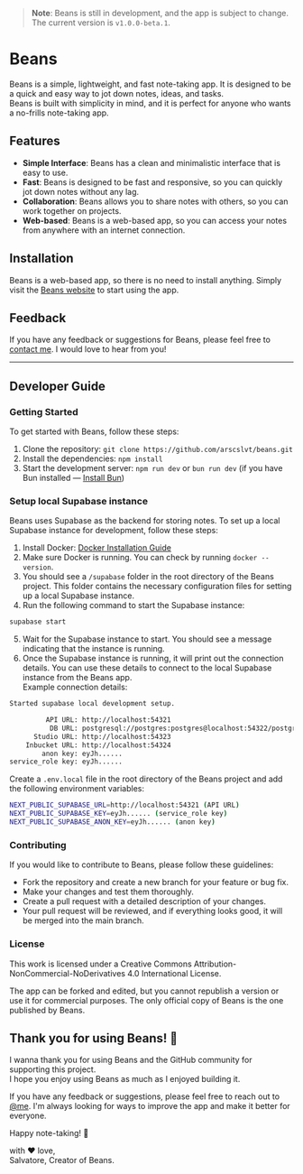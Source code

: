 > **Note**: Beans is still in development, and the app is subject to change. The current version is `v1.0.0-beta.1`.

# Beans

Beans is a simple, lightweight, and fast note-taking app. It is designed to be a quick and easy way to jot down notes, ideas, and tasks. \
Beans is built with simplicity in mind, and it is perfect for anyone who wants a no-frills note-taking app.

## Features

- **Simple Interface**: Beans has a clean and minimalistic interface that is easy to use.
- **Fast**: Beans is designed to be fast and responsive, so you can quickly jot down notes without any lag.
- **Collaboration**: Beans allows you to share notes with others, so you can work together on projects.
- **Web-based**: Beans is a web-based app, so you can access your notes from anywhere with an internet connection.

## Installation

Beans is a web-based app, so there is no need to install anything. Simply visit the [Beans website](https://beans.salvatorearesco.com) to start using the app.

## Feedback

If you have any feedback or suggestions for Beans, please feel free to [contact me](mailto:salvatorearesco.work@gmail.com). I would love to hear from you!

---

## Developer Guide

### Getting Started

To get started with Beans, follow these steps:

1. Clone the repository: `git clone https://github.com/arscslvt/beans.git`
2. Install the dependencies: `npm install`
3. Start the development server: `npm run dev` or `bun run dev` (if you have Bun installed — [Install Bun](https://bun.sh/))

### Setup local Supabase instance

Beans uses Supabase as the backend for storing notes. To set up a local Supabase instance for development, follow these steps:

1. Install Docker: [Docker Installation Guide](https://docs.docker.com/get-docker/)
2. Make sure Docker is running. You can check by running `docker --version`.
3. You should see a `/supabase` folder in the root directory of the Beans project. This folder contains the necessary configuration files for setting up a local Supabase instance.
4. Run the following command to start the Supabase instance:

```bash
supabase start
```

5. Wait for the Supabase instance to start. You should see a message indicating that the instance is running.
6. Once the Supabase instance is running, it will print out the connection details. You can use these details to connect to the local Supabase instance from the Beans app.\
   Example connection details:

```bash
Started supabase local development setup.

         API URL: http://localhost:54321
          DB URL: postgresql://postgres:postgres@localhost:54322/postgres
      Studio URL: http://localhost:54323
    Inbucket URL: http://localhost:54324
        anon key: eyJh......
service_role key: eyJh......
```

Create a `.env.local` file in the root directory of the Beans project and add the following environment variables:

```bash
NEXT_PUBLIC_SUPABASE_URL=http://localhost:54321 (API URL)
NEXT_PUBLIC_SUPABASE_KEY=eyJh...... (service_role key)
NEXT_PUBLIC_SUPABASE_ANON_KEY=eyJh...... (anon key)
```

### Contributing

If you would like to contribute to Beans, please follow these guidelines:

- Fork the repository and create a new branch for your feature or bug fix.
- Make your changes and test them thoroughly.
- Create a pull request with a detailed description of your changes.
- Your pull request will be reviewed, and if everything looks good, it will be merged into the main branch.

### License

This work is licensed under a Creative Commons Attribution-NonCommercial-NoDerivatives 4.0 International License.

The app can be forked and edited, but you cannot republish a version or use it for commercial purposes. The only official copy of Beans is the one published by Beans.

## Thank you for using Beans! 💜

I wanna thank you for using Beans and the GitHub community for supporting this project. \
I hope you enjoy using Beans as much as I enjoyed building it.

If you have any feedback or suggestions, please feel free to reach out to [@me](https://github.com/arscslvt). I'm always looking for ways to improve the app and make it better for everyone.

Happy note-taking! 📝

with ❤ love, \
Salvatore, Creator of Beans.
